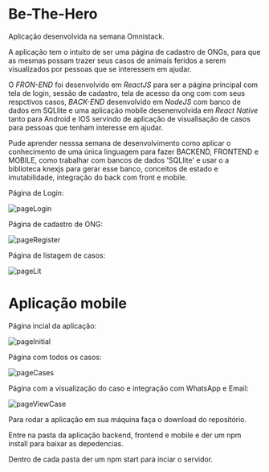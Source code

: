 # Be-The-Hero

Aplicação desenvolvida na semana Omnistack.

A aplicação tem o intuito de ser uma página de cadastro de ONGs, para que as mesmas possam trazer seus casos de animais feridos a 
serem visualizados por pessoas que se interessem em ajudar.

O _FRON-END_ foi desenvolvido em _ReactJS_ para ser a página principal com tela de login, sessão de cadastro, tela de acesso da ong com
com seus respctivos casos, _BACK-END_ desenvolvido em _NodeJS_ com banco de dados em SQLlite e uma aplicação mobile desenenvolvida em _React Native_ tanto para Android e IOS servindo de aplicação de visualisação de casos para pessoas que tenham interesse em ajudar.

Pude aprender nesssa semana de desenvolvimento como aplicar o conhecimento de uma única linguagem para fazer BACKEND, FRONTEND e MOBILE, como trabalhar com bancos de dados 'SQLlite' e usar o a biblioteca knexjs para gerar esse banco, conceitos de estado e imutabilidade, integração do back com front e mobile.

Página de Login:

![pageLogin](https://user-images.githubusercontent.com/39868114/79819003-7bc71d80-835f-11ea-87ca-b87cb21b6fdf.png)

Página de cadastro de ONG:

![pageRegister](https://user-images.githubusercontent.com/39868114/79819014-85508580-835f-11ea-82f1-a2d0361d9196.png)

Página de listagem de casos:

![pageLit](https://user-images.githubusercontent.com/39868114/79819019-87b2df80-835f-11ea-9373-25754f2c72d9.png)

# Aplicação mobile

Página incial da aplicação:

![pageInitial](https://user-images.githubusercontent.com/39868114/79819036-900b1a80-835f-11ea-9528-1e1c8664844d.jpeg)

Página com todos os casos:

![pageCases](https://user-images.githubusercontent.com/39868114/79819025-8a153980-835f-11ea-9117-8c531a552c1b.jpeg)

Página com a visualização do caso e integração com WhatsApp e Email:

![pageViewCase](https://user-images.githubusercontent.com/39868114/79819028-8bdefd00-835f-11ea-8d11-a7f42fd6f1c8.jpeg)

Para rodar a aplicação em sua máquina faça o download do repositório.

Entre na pasta da aplicação backend, frontend e mobile e der um npm install para baixar as depedencias.

Dentro de cada pasta der um npm start para inciar o servidor.
